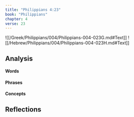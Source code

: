 ```yaml
---
title: "Philippians 4:23"
book: "Philippians"
chapter: 4
verse: 23
---
```

![[/Greek/Philippians/004/Philippians-004-023G.md#Text]]
![[/Hebrew/Philippians/004/Philippians-004-023H.md#Text]]

## Analysis

#### Words

#### Phrases

#### Concepts

## Reflections
